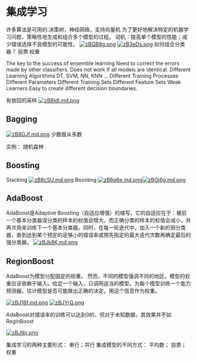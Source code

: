 # 集成学习

许多算法是可用的:决策树，神经网络，支持向量机
为了更好地解决特定的机器学习问题，策略性地生成和组合多个模型的过程。
动机：提高单个模型的性能；减少错误选择不良模型的可能性。
[![zBQB8g.png](https://s1.ax1x.com/2022/12/02/zBQB8g.png)](https://imgse.com/i/zBQB8g)
[![zB3eDs.png](https://s1.ax1x.com/2022/12/02/zB3eDs.png)](https://imgse.com/i/zB3eDs)
如何组合分类器？
投票
权重

The key to the success of ensemble learning
	Need to correct the errors made by other classifiers.
	Does not work if all models are identical.
Different Learning Algorithms
	DT, SVM, NN, KNN …
Different Training Processes
	Different Parameters
	Different Training Sets
	Different Feature Sets
Weak Learners
	Easy to create different decision boundaries.

有放回的采样
[![zB8ldI.md.png](https://s1.ax1x.com/2022/12/02/zB8ldI.md.png)](https://imgse.com/i/zB8ldI)
## Bagging
[![zB8GJf.md.png](https://s1.ax1x.com/2022/12/02/zB8GJf.md.png)](https://imgse.com/i/zB8GJf)
少数服从多数

实例：
随机森林

## Boosting

Stacking
[![zB8cSU.md.png](https://s1.ax1x.com/2022/12/02/zB8cSU.md.png)](https://imgse.com/i/zB8cSU)
Boosting
[![zB8q6e.md.png](https://s1.ax1x.com/2022/12/02/zB8q6e.md.png)](https://imgse.com/i/zB8q6e)[![zBGi6g.md.png](https://s1.ax1x.com/2022/12/02/zBGi6g.md.png)](https://imgse.com/i/zBGi6g)
## AdaBoost
AdaBoost是Adaptive Boosting（自适应增强）的缩写，它的自适应在于：被前一个基本分类器误分类的样本的权值会增大，而正确分类的样本的权值会减小，并再次用来训练下一个基本分类器。同时，在每一轮迭代中，加入一个新的弱分类器，直到达到某个预定的足够小的错误率或预先指定的最大迭代次数再确定最后的强分类器。
[![zBJk8K.md.png](https://s1.ax1x.com/2022/12/02/zBJk8K.md.png)](https://imgse.com/i/zBJk8K)
## RegionBoost

AdaBoost为模型分配固定的权重。 然而，不同的模型强调不同的地区。模型的权重应该依赖于输入。给定一个输入，只调用适当的模型。为每个模型训练一个能力预测器。估计模型是否可能做出正确的决定。用这个信息作为权重。

[![zBJ18f.md.png](https://s1.ax1x.com/2022/12/02/zBJ18f.md.png)](https://imgse.com/i/zBJ18f)
[![zBJYrQ.png](https://s1.ax1x.com/2022/12/02/zBJYrQ.png)](https://imgse.com/i/zBJYrQ)

AdaBoost对错误率的训练可以达到0的，但对于未知数据，其效果并不如ReginBoost

[![zBJtbj.png](https://s1.ax1x.com/2022/12/02/zBJtbj.png)](https://imgse.com/i/zBJtbj)

集成学习的两种主要形式：
串行；并行
集成模型的不同方式：
平均数；
投票；
权重
